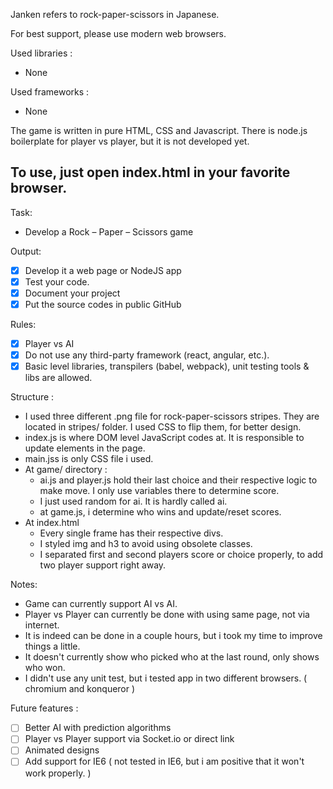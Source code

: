 Janken refers to rock-paper-scissors in Japanese.

For best support, please use modern web browsers.

Used libraries :
- None

Used frameworks : 
- None

The game is written in pure HTML, CSS and Javascript. There is node.js boilerplate for player vs player, but it is not developed yet.

## To use, just open index.html in your favorite browser.

Task: 
- Develop a Rock – Paper – Scissors game

Output:
- [x] Develop it a web page or NodeJS app
- [x] Test your code.
- [x] Document your project
- [x] Put the source codes in public GitHub

Rules:
- [x] Player vs AI
- [x] Do not use any third-party framework (react, angular, etc.).
- [x] Basic level libraries, transpilers (babel, webpack), unit testing tools & libs are allowed.

Structure :
- I used three different .png file for rock-paper-scissors stripes. They are located in stripes/ folder. I used CSS to flip them, for better design.
- index.js is where DOM level JavaScript codes at. It is responsible to update elements in the page.
- main.jss is only CSS file i used. 
- At game/ directory : 
    - ai.js and player.js hold their last choice and their respective logic to make move. I only use variables there to determine score.
    - I just used random for ai. It is hardly called ai.
    - at game.js, i determine who wins and update/reset scores.
- At index.html
    - Every single frame has their respective divs.
    - I styled img and h3 to avoid using obsolete classes.
    - I separated first and second players score or choice properly, to add two player support right away.

Notes:
- Game can currently support AI vs AI.
- Player vs Player can currently be done with using same page, not via internet.
- It is indeed can be done in a couple hours, but i took my time to improve things a little.
- It doesn't currently show who picked who at the last round, only shows who won.
- I didn't use any unit test, but i tested app in two different browsers. ( chromium and konqueror )

Future features :
- [ ] Better AI with prediction algorithms
- [ ] Player vs Player support via Socket.io or direct link
- [ ] Animated designs
- [ ] Add support for IE6 ( not tested in IE6, but i am positive that it won't work properly. )
